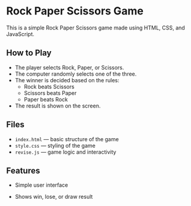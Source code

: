 # Rock Paper Scissors Game

This is a simple Rock Paper Scissors game made using HTML, CSS, and JavaScript.

## How to Play

- The player selects Rock, Paper, or Scissors.
- The computer randomly selects one of the three.
- The winner is decided based on the rules:
  - Rock beats Scissors
  - Scissors beats Paper
  - Paper beats Rock
- The result is shown on the screen.

## Files

- `index.html` — basic structure of the game
- `style.css` — styling of the game
- `revise.js` — game logic and interactivity

## Features

- Simple user interface

- Shows win, lose, or draw result
